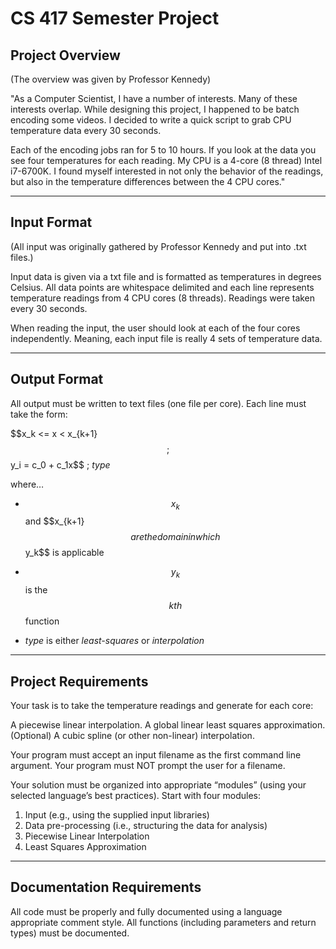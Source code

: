 # CS 417 Semester Project

## Project Overview
(The overview was given by Professor Kennedy)

"As a Computer Scientist, I have a number of interests. Many of these interests overlap. While designing this project, I happened to be batch encoding some videos. I decided to write a quick script to grab CPU temperature data every 30 seconds.

Each of the encoding jobs ran for 5 to 10 hours. If you look at the data you see four temperatures for each reading. My CPU is a 4-core (8 thread) Intel i7-6700K. I found myself interested in not only the behavior of the readings, but also in the temperature differences between the 4 CPU cores."
______

## Input Format

(All input was originally gathered by Professor Kennedy and put into .txt files.)

Input data is given via a txt file and is formatted as temperatures in degrees Celsius.
All data points are whitespace delimited and each line represents temperature readings from 4 CPU cores (8 threads). Readings were taken every 30 seconds.

When reading the input, the user should look at each of the four cores independently. Meaning, each input file is really 4 sets of temperature data.

______

## Output Format

All output must be written to text files (one file per core). Each line must take the form:

$$x_k <= x < x_\{k+1}$$ ; $$y_i = c_0 + c_1x$$ ; *type* 


where…

* $$x_k$$ and $$x_\{k+1}$$ are the domain in which $$y_k$$ is applicable

* $$y_k$$ is the $$kth$$ function

* *type* is either *least-squares* or *interpolation*
______

## Project Requirements
Your task is to take the temperature readings and generate for each core:

A piecewise linear interpolation.
A global linear least squares approximation.
(Optional) A cubic spline (or other non-linear) interpolation.

Your program must accept an input filename as the first command line argument. Your program must NOT prompt the user for a filename.

Your solution must be organized into appropriate “modules” (using your selected language’s best practices). Start with four modules:
1. Input (e.g., using the supplied input libraries)
2. Data pre-processing (i.e., structuring the data for analysis)
3. Piecewise Linear Interpolation
4. Least Squares Approximation
______

## Documentation Requirements
All code must be properly and fully documented using a language appropriate comment style. All functions (including parameters and return types) must be documented.